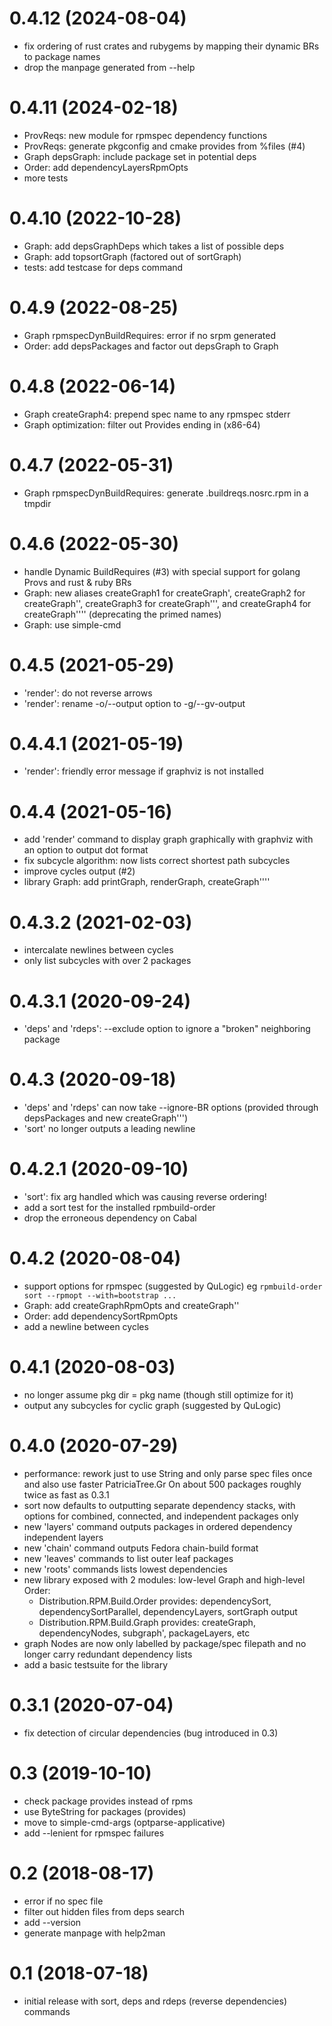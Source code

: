 # 0.4.12 (2024-08-04)
- fix ordering of rust crates and rubygems
  by mapping their dynamic BRs to package names
- drop the manpage generated from --help

# 0.4.11 (2024-02-18)
- ProvReqs: new module for rpmspec dependency functions
- ProvReqs: generate pkgconfig and cmake provides from %files (#4)
- Graph depsGraph: include package set in potential deps
- Order: add dependencyLayersRpmOpts
- more tests

# 0.4.10 (2022-10-28)
- Graph: add depsGraphDeps which takes a list of possible deps
- Graph: add topsortGraph (factored out of sortGraph)
- tests: add testcase for deps command

# 0.4.9 (2022-08-25)
- Graph rpmspecDynBuildRequires: error if no srpm generated
- Order: add depsPackages and factor out depsGraph to Graph

# 0.4.8 (2022-06-14)
- Graph createGraph4: prepend spec name to any rpmspec stderr
- Graph optimization: filter out Provides ending in (x86-64)

# 0.4.7 (2022-05-31)
- Graph rpmspecDynBuildRequires: generate .buildreqs.nosrc.rpm in a tmpdir

# 0.4.6 (2022-05-30)
- handle Dynamic BuildRequires (#3)
  with special support for golang Provs and rust & ruby BRs
- Graph: new aliases createGraph1 for createGraph',
  createGraph2 for createGraph'', createGraph3 for createGraph''',
  and createGraph4 for createGraph'''' (deprecating the primed names)
- Graph: use simple-cmd

# 0.4.5 (2021-05-29)
- 'render': do not reverse arrows
- 'render': rename -o/--output option to -g/--gv-output

# 0.4.4.1 (2021-05-19)
- 'render': friendly error message if graphviz is not installed

# 0.4.4 (2021-05-16)
- add 'render' command to display graph graphically with graphviz
  with an option to output dot format
- fix subcycle algorithm: now lists correct shortest path subcycles
- improve cycles output (#2)
- library Graph: add printGraph, renderGraph, createGraph''''

# 0.4.3.2 (2021-02-03)
- intercalate newlines between cycles
- only list subcycles with over 2 packages

# 0.4.3.1 (2020-09-24)
- 'deps' and 'rdeps': --exclude option to ignore a "broken" neighboring package

# 0.4.3 (2020-09-18)
- 'deps' and 'rdeps' can now take --ignore-BR options
  (provided through depsPackages and new createGraph''')
- 'sort' no longer outputs a leading newline

# 0.4.2.1 (2020-09-10)
- 'sort': fix arg handled which was causing reverse ordering!
- add a sort test for the installed rpmbuild-order
- drop the erroneous dependency on Cabal

# 0.4.2 (2020-08-04)
- support options for rpmspec (suggested by QuLogic)
  eg `rpmbuild-order sort --rpmopt --with=bootstrap ...`
- Graph: add createGraphRpmOpts and createGraph''
- Order: add dependencySortRpmOpts
- add a newline between cycles

# 0.4.1 (2020-08-03)
- no longer assume pkg dir = pkg name (though still optimize for it)
- output any subcycles for cyclic graph (suggested by QuLogic)

# 0.4.0 (2020-07-29)
- performance: rework just to use String and only parse spec files once
  and also use faster PatriciaTree.Gr
  On about 500 packages roughly twice as fast as 0.3.1
- sort now defaults to outputting separate dependency stacks, with options for combined, connected, and independent packages only
- new 'layers' command outputs packages in ordered dependency independent layers
- new 'chain' command outputs Fedora chain-build format
- new 'leaves' commands to list outer leaf packages
- new 'roots' commands lists lowest dependencies
- new library exposed with 2 modules: low-level Graph and high-level Order:
  - Distribution.RPM.Build.Order provides: dependencySort, dependencySortParallel,
    dependencyLayers, sortGraph output
  - Distribution.RPM.Build.Graph provides: createGraph, dependencyNodes,
    subgraph', packageLayers, etc
- graph Nodes are now only labelled by package/spec filepath
  and no longer carry redundant dependency lists
- add a basic testsuite for the library

# 0.3.1 (2020-07-04)
- fix detection of circular dependencies (bug introduced in 0.3)

# 0.3 (2019-10-10)
- check package provides instead of rpms
- use ByteString for packages (provides)
- move to simple-cmd-args (optparse-applicative)
- add --lenient for rpmspec failures

# 0.2 (2018-08-17)
- error if no spec file
- filter out hidden files from deps search
- add --version
- generate manpage with help2man

# 0.1 (2018-07-18)
- initial release with sort, deps and rdeps (reverse dependencies) commands
